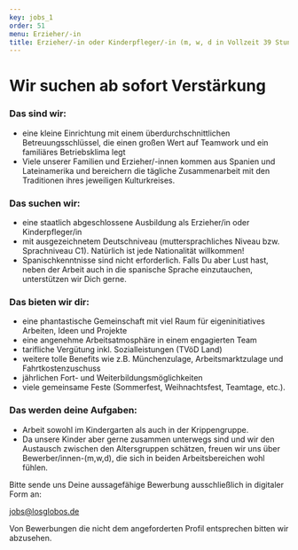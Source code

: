 ```yaml
---
key: jobs_1
order: 51
menu: Erzieher/-in
title: Erzieher/-in oder Kinderpfleger/-in (m, w, d in Vollzeit 39 Stunden/Woche)
---
```

# Wir suchen ab sofort Verstärkung

### Das sind wir:
                
* eine kleine Einrichtung mit einem überdurchschnittlichen
Betreuungsschlüssel, die einen großen Wert auf Teamwork und ein
familiäres Betriebsklima legt
* Viele unserer Familien und Erzieher/-innen kommen aus Spanien
und Lateinamerika und bereichern die tägliche Zusammenarbeit mit
den Traditionen ihres jeweiligen Kulturkreises.
                           

### Das suchen wir:

* eine staatlich abgeschlossene Ausbildung als Erzieher/in oder
Kinderpfleger/in
* mit ausgezeichnetem Deutschniveau (muttersprachliches Niveau bzw. Sprachniveau C1). Natürlich ist jede Nationalität willkommen!
* Spanischkenntnisse sind nicht erforderlich. Falls Du aber Lust hast, neben der Arbeit auch in die spanische Sprache einzutauchen, unterstützen wir Dich gerne.

### Das bieten wir dir:

* eine phantastische Gemeinschaft mit viel Raum für eigeninitiatives
Arbeiten, Ideen und Projekte
* eine angenehme Arbeitsatmosphäre in einem engagierten Team
* tarifliche Vergütung inkl. Sozialleistungen (TVöD Land)
* weitere tolle Benefits wie z.B. Münchenzulage, Arbeitsmarktzulage und Fahrtkostenzuschuss
* jährlichen Fort- und Weiterbildungsmöglichkeiten
* viele gemeinsame Feste (Sommerfest, Weihnachtsfest, Teamtage, etc.).

### Das werden deine Aufgaben:

* Arbeit sowohl im Kindergarten als auch in der Krippengruppe.
* Da unsere Kinder aber gerne zusammen unterwegs sind und wir den Austausch zwischen den Altersgruppen schätzen, freuen wir uns über Bewerber/innen-(m,w,d), die sich in beiden Arbeitsbereichen wohl fühlen.


Bitte sende uns Deine aussagefähige Bewerbung ausschließlich in digitaler Form an:

[jobs@losglobos.de](mailto:jobs@losglobos.de)
                
Von Bewerbungen die nicht dem angeforderten Profil entsprechen bitten wir abzusehen.